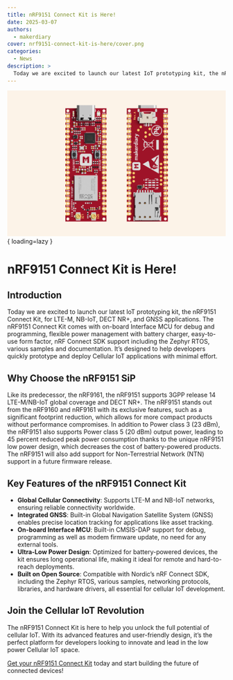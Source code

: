 ```yaml
---
title: nRF9151 Connect Kit is Here!
date: 2025-03-07
authors:
  - makerdiary
cover: nrf9151-connect-kit-is-here/cover.png
categories:
  - News
description: >
  Today we are excited to launch our latest IoT prototyping kit, the nRF9151 Connect Kit, for LTE-M, NB-IoT, DECT NR+, and GNSS applications.
---
```


![](cover.png){ loading=lazy }

# nRF9151 Connect Kit is Here!

## Introduction

Today we are excited to launch our latest IoT prototyping kit, the nRF9151 Connect Kit, for LTE-M, NB-IoT, DECT NR+, and GNSS applications. The nRF9151 Connect Kit comes with on-board Interface MCU for debug and programming, flexible power management with battery charger, easy-to-use form factor, nRF Connect SDK support including the Zephyr RTOS, various samples and documentation. It’s designed to help developers quickly prototype and deploy Cellular IoT applications with minimal effort.

## Why Choose the nRF9151 SiP

Like its predecessor, the nRF9161, the nRF9151 supports 3GPP release 14 LTE-M/NB-IoT global coverage and DECT NR+. The nRF9151 stands out from the nRF9160 and nRF9161 with its exclusive features, such as a significant footprint reduction, which allows for more compact products without performance compromises. In addition to Power class 3 (23 dBm), the nRF9151 also supports Power class 5 (20 dBm) output power, leading to 45 percent reduced peak power consumption thanks to the unique nRF9151 low power design, which decreases the cost of battery-powered products. The nRF9151 will also add support for Non-Terrestrial Network (NTN) support in a future firmware release.  

## Key Features of the nRF9151 Connect Kit

- __Global Cellular Connectivity__: Supports LTE-M and NB-IoT networks, ensuring reliable connectivity worldwide.
- __Integrated GNSS__: Built-in Global Navigation Satellite System (GNSS) enables precise location tracking for applications like asset tracking.
- __On-board Interface MCU__: Built-in CMSIS-DAP support for debug, programming as well as modem firmware update, no need for any external tools.
- __Ultra-Low Power Design__: Optimized for battery-powered devices, the kit ensures long operational life, making it ideal for remote and hard-to-reach deployments.
- __Built on Open Source__: Compatible with Nordic’s nRF Connect SDK, including the Zephyr RTOS, various samples, networking protocols, libraries, and hardware drivers, all essential for cellular IoT development.

## Join the Cellular IoT Revolution

The nRF9151 Connect Kit is here to help you unlock the full potential of cellular IoT. With its advanced features and user-friendly design, it’s the perfect platform for developers looking to innovate and lead in the low power Cellular IoT space.

[Get your nRF9151 Connect Kit](https://makerdiary.com/products/nrf9151-connectkit) today and start building the future of connected devices!
